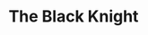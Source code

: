 ---
layout: production
title: The Black Knight
dates: February 19, 2017
location: Stage 773, Chicago
synopsis: A love story between a Jewish spy and SS Captain of the Intelligence Division set in Prague during the height of the Nazi occupation during World War II. This world premiere play by Angeli Primlani was performed as a staged reading.
production:
  - name: Angeli Primlani
    title: Director
    bio_url: /company/angeli_primlani

cast:
  - actor: Chris Aruffo
    role: Radio Announcer
    actor_bio_url: /company/chris_aruffo
  - actor: Taylor Galloway
    role: Henza, and others
  - actor: Gary Henderson
    role: Albrecht
  - actor: Robert Kaercher
    role: Forrester
  - actor: Julia Kessler
    role: Kathi
    actor_bio_url: /company/julia_kessler
---